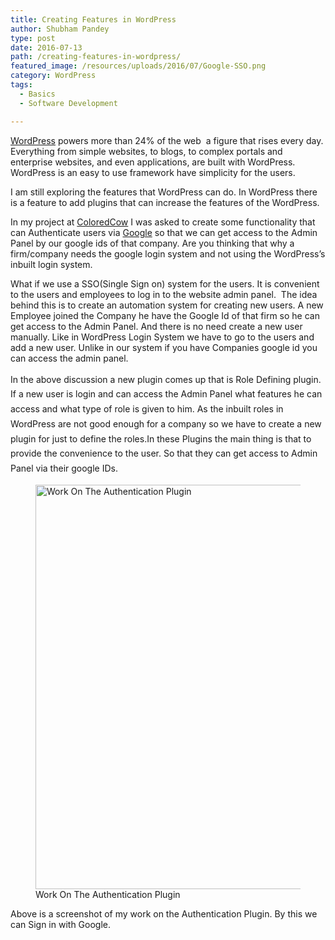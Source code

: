 ```yaml
---
title: Creating Features in WordPress
author: Shubham Pandey
type: post
date: 2016-07-13
path: /creating-features-in-wordpress/
featured_image: /resources/uploads/2016/07/Google-SSO.png
category: WordPress
tags:
  - Basics
  - Software Development

---
```

[WordPress][1] powers more than 24% of the web  a figure that rises every day. Everything from simple websites, to blogs, to complex portals and enterprise websites, and even applications, are built with WordPress. WordPress is an easy to use framework have simplicity for the users.

I am still exploring the features that WordPress can do. In WordPress there is a feature to add plugins that can increase the features of the WordPress.
  
In my project at [ColoredCow][2] I was asked to create some functionality that can Authenticate users via [Google][3] so that we can get access to the Admin Panel by our google ids of that company. Are you thinking that why a firm/company needs the google login system and not using the WordPress&#8217;s inbuilt login system.<span style="font-weight: 400;"> </span>

<span style="font-weight: 400;">What if we use a SSO(Single Sign on) system for the users. It is convenient to the users and employees to log in to the website admin panel.  The idea behind this is to create an automation system for creating new users. A new Employee joined the Company he have the Google Id of that firm so he can get access to the Admin Panel. And there is no need create a new user manually. Like in WordPress Login System we have to go to the users and add a new user. Unlike in our system if you have Companies google id you can access the admin panel.  </span>

<span style="line-height: 1.7;">In the above discussion a new plugin comes up that is Role Defining plugin. If a new user is login and can access the Admin Panel what features he can access and what type of role is given to him. As the inbuilt roles in </span>WordPress <span style="line-height: 1.7;">are not good enough for a company so we have to create a new plugin for just to define the roles.In these Plugins the main thing is that to provide the </span><span style="line-height: 1.7;">convenience</span><span style="line-height: 1.7;"> to the user. So that they can get access to Admin Panel via their google IDs.</span>

<figure id="attachment_391" class=" aligncenter"><img class="size-full wp-image-391" src="/resources/uploads/2016/07/Google-SSO.png?resize=451%2C647" alt="Work On The Authentication Plugin" width="451" height="647"  /><figcaption class="wp-caption-text">Work On The Authentication Plugin</figcaption></figure>

Above is a screenshot of my work on the Authentication Plugin. By this we can Sign in with Google.

 [1]: http://wordpress.com
 [2]: http://coloredcow.in
 [3]: http://google.com
 [4]: /resources/uploads/2016/07/Google-SSO.png